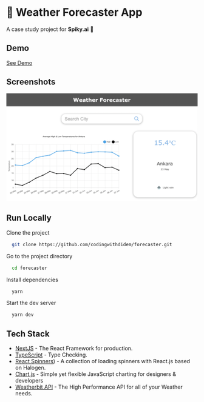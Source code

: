 # 🌟 Weather Forecaster App

A case study project for **Spiky.ai** 💛

## Demo

[See Demo]()

## Screenshots

![App Screenshot](https://raw.githubusercontent.com/codingwithdidem/forecaster/main/public/demo.png)

## Run Locally

Clone the project

```bash
  git clone https://github.com/codingwithdidem/forecaster.git
```

Go to the project directory

```bash
  cd forecaster
```

Install dependencies

```bash
  yarn
```

Start the dev server

```bash
  yarn dev
```

## Tech Stack

- [NextJS](https://nextjs.org/) - The React Framework for production.
- [TypeScript](https://www.typescriptlang.org/) - Type Checking.
- [React Spinners](https://github.com/davidhu2000/react-spinners)) - A collection of loading spinners with React.js based on Halogen.
- [Chart.js](https://www.chartjs.org/) - Simple yet flexible JavaScript charting for designers & developers
- [Weatherbit API](https://www.weatherbit.io/) - The High Performance API for all of your Weather needs.

